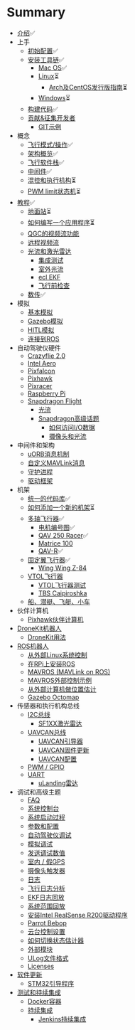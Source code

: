 # Summary

* [介绍](README.md)✅
* 上手
    * [初始配置](starting-initial-config.md)✅
    * [安装工具链](starting-installing.md)✅
        * [Mac OS](starting-installing-mac.md)✅
        * [Linux](starting-installing-linux.md)⏳
            * [Arch及CentOS发行版指南](starting-installing-linux-boutique.md)⏳
        * [Windows](starting-installing-windows.md)⏳
    * [构建代码](starting-building.md)✅
    * [贡献&征集开发者](starting-contributing.md)
        * [GIT示例](git-examples.md)
* 概念
    * [飞行模式/操作](concept-flight-modes.md)✅
    * [架构概览](concept-architecture.md)✅
    * [飞行软件栈](concept-flight-stack.md)✅
    * [中间件](concept-middleware.md)✅
    * [混控和执行机构](concept-mixing.md)⏳
    * [PWM limit状态机](concept-pwm_limit.md)⏳
* [教程](tutorials.md)✅
    * [地面站](qgroundcontrol-intro.md)⏳
    * [如何编写一个应用程序](tutorial-hello-sky.md)⏳
    * [QGC的视频流功能](advanced-videostreaming-qgc.md)
    * [远程视频流](wifibroadcast.md)
  * [光流和激光雷达](flow_lidar_setup.md)
    * [集成测试](tutorial-integration-testing.md)
    * [室外光流](optical-flow-outdoors.md)
    * [ecl EKF](tuning_the_ecl_ekf.md)
    * [飞行前检查](pre_flight_checks.md)
  * [数传](telemetry.md)✅
* 模拟
    * [基本模拟](simulation-sitl.md)
    * [Gazebo模拟](simulation-gazebo.md)
    * [HITL模拟](simulation-hitl.md)
    * [连接到ROS](simulation-ros-interface.md)
* 自动驾驶仪硬件
    * [Crazyflie 2.0](hardware-crazyflie2.md)
    * [Intel Aero](hardware-intel-aero.md)
    * [Pixfalcon](hardware-pixfalcon.md)
    * [Pixhawk](hardware-pixhawk.md)
    * [Pixracer](hardware-pixracer.md)
    * [Raspberry Pi](hardware-rpi.md)
    * [Snapdragon Flight](hardware-snapdragon.md)
        * [光流](optical_flow.md)
        * [Snapdragon高级话题](advanced-snapdragon.md)
            * [如何访问I/O数据](advanced-accessing-io-data.md)
            * [摄像头和光流](advanced-snapdragon_camera.md)
* 中间件和架构
    * [uORB消息机制](advanced-uorb.md)
    * [自定义MAVLink消息](custom-mavlink-message.md)
    * [守护进程](architecture-daemon.md)
    * [驱动框架](advanced-drivers.md)
* 机架
    * [统一的代码库](airframes-architecture.md)✅
    * [如何添加一个新的机架](airframes-adding-a-new-frame.md)⏳
    * [多轴飞行器](airframes-multicopter.md)✅
        * [电机编号图](airframes-motor-map.md)✅
        * [QAV 250 Racer](airframes-multicopter-qav250.md)✅
        * [Matrice 100](airframes-multicopter-matrice100.md)
        * [QAV-R](qav-r.md)✅
    * [固定翼飞行器](airframes-plane.md)✅
        * [Wing Wing Z-84](airframes-plane-wing-z-84.md)
    * [VTOL飞行器](airframes-vtol.md)
        * [VTOL飞行器测试](airframes-vtol-testing.md)
        * [TBS Caipiroshka](airframes-vtol-caipiroshka.md)
    * [船、潜艇、飞艇、小车](airframes-experimental.md)
* 伙伴计算机
    * [Pixhawk伙伴计算机](pixhawk-companion-computer.md)
* [DroneKit机器人](robotics-using-dronekit.md)
    * [DroneKit用法](dronekit-example.md)
* [ROS机器人](robotics-using-ros.md)
    * [从外部Linux系统控制](offboard-control.md)
    * [在RPi上安装ROS](ros-raspberrypi-installation.md)
    * [MAVROS \(MAVLink on ROS\)](ros-mavros-installation.md)
    * [MAVROS外部控制示例](ros-mavros-offboard.md)
    * [从外部计算机做位置估计](external-position.md)
    * [Gazebo Octomap](simulation-gazebo-octomap.md)
* 传感器和执行机构总线
    * [I2C总线](i2c-intro.md)
        * [SF1XX激光雷达](sf1xx_lidar_setup.md)
    * [UAVCAN总线](uavcan-intro.md)
        * [UAVCAN引导器](uavcan-bootloader-installation.md)
        * [UAVCAN固件更新](uavcan-node-firmware.md)
        * [UAVCAN配置](uavcan-node-enumeration.md)
    * [PWM \/ GPIO](pwm-gpio-intro.md)
    * [UART](uart-intro.md)
        * [uLanding雷达](uart-ulanding-radar.md)
* 调试和高级主题
    * [FAQ](advanced-faq.md)
    * [系统控制台](advanced-system-console.md)
    * [系统启动过程](advanced-system-startup.md)
    * [参数和配置](advanced-configurations.md)
    * [自动驾驶仪调试](advanced-gdb-debugging.md)
    * [模拟调试](simulation-debugging.md)
    * [发送调试数值](advanced-debug-values.md)
    * [室内 \/ 假GPS](advanced-fake-gps.md)
    * [摄像头触发器](advanced-camera-trigger.md)
    * [日志](advanced-logging.md)
    * [飞行日志分析](flight_log_analysis.md)
    * [EKF日志回放](ekf2_log_replay.md)
    * [系统范围回放](advanced-replay.md)
    * [安装Intel RealSense R200驱动程序](advanced-realsense_intel.md)
    * [Parrot Bebop](advanced-bebop.md)
    * [云台控制设置](advanced-gimbal-control.md)
    * [如何切换状态估计器](advanced-switching_state_estimators.md)
    * [外部模块](advanced-out-of-tree-modules.md)
    * [ULog文件格式](advanced-ulog-file-format.md)
    * [Licenses](advanced-licenses.md)
* [软件更新](software_update.md)
    * [STM32引导程序](stm32_bootloader.md)
* [测试和持续集成](testing-and-ci.md)
    * [Docker容器](advanced-docker.md)
    * [持续集成](advanced-ci.md)
        * [Jenkins持续集成](advanced-jenkins-ci.md)
